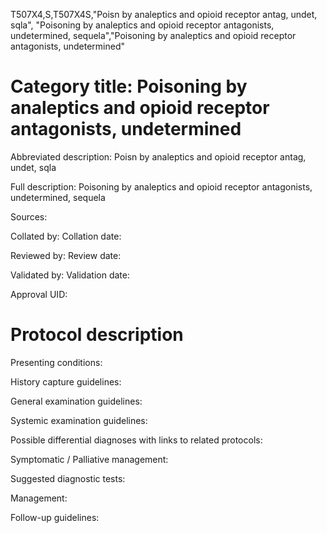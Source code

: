 T507X4,S,T507X4S,"Poisn by analeptics and opioid receptor antag, undet, sqla", "Poisoning by analeptics and opioid receptor antagonists, undetermined, sequela","Poisoning by analeptics and opioid receptor antagonists, undetermined"
# Category title: Poisoning by analeptics and opioid receptor antagonists, undetermined

Abbreviated description: Poisn by analeptics and opioid receptor antag, undet, sqla

Full description: Poisoning by analeptics and opioid receptor antagonists, undetermined, sequela

Sources:

Collated by:
Collation date:

Reviewed by:
Review date:

Validated by:
Validation date:

Approval UID:

# Protocol description

Presenting conditions:

History capture guidelines:

General examination guidelines:

Systemic examination guidelines:

Possible differential diagnoses with links to related protocols:

Symptomatic / Palliative management:

Suggested diagnostic tests:

Management:

Follow-up guidelines:
